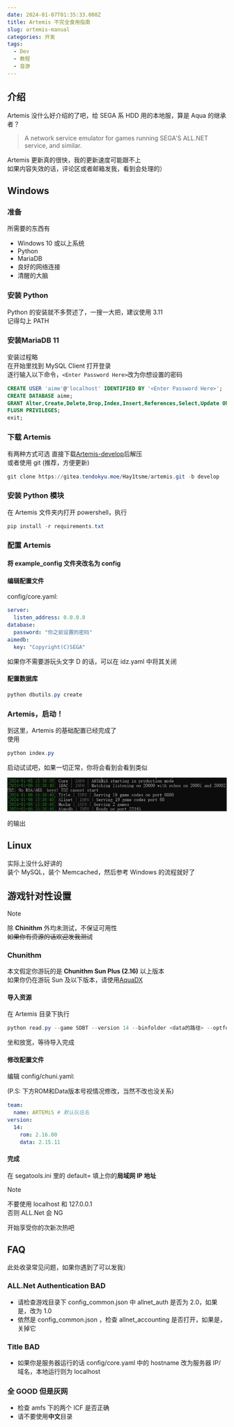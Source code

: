 ```yaml
---
date: 2024-01-07T01:35:33.008Z
title: Artemis 不完全食用指南
slug: artemis-manual
categories: 开发
tags:
  - Dev
  - 教程
  - 音游
---
```


## 介绍

Artemis 没什么好介绍的了吧，给 SEGA 系 HDD 用的本地服，算是 Aqua 的继承者？  

> A network service emulator for games running SEGA'S ALL.NET service, and similar.

Artemis 更新真的很快，我的更新速度可能跟不上  
如果内容失效的话，评论区或者邮箱发我，看到会处理的）


## Windows

### 准备

所需要的东西有  

- Windows 10 或以上系统  
- Python  
- MariaDB  
- 良好的网络连接  
- 清醒的大脑  

### 安装 Python

Python 的安装就不多赘述了，一搜一大把，建议使用 3.11  
记得勾上 PATH

### 安装MariaDB 11
安装过程略  
在开始里找到 MySQL Client 打开登录  
逐行输入以下命令，`<Enter Password Here>`改为你想设置的密码  

```sql
CREATE USER 'aime'@'localhost' IDENTIFIED BY '<Enter Password Here>';
CREATE DATABASE aime;
GRANT Alter,Create,Delete,Drop,Index,Insert,References,Select,Update ON aime.* TO 'aime'@'localhost';
FLUSH PRIVILEGES;
exit;
```


### 下载 Artemis

有两种方式可选
直接下载[Artemis-develop](https://gitea.tendokyu.moe/Hay1tsme/artemis/archive/develop.zip)后解压  
或者使用 git (推荐，方便更新)  

```powershell
git clone https://gitea.tendokyu.moe/Hay1tsme/artemis.git -b develop
```

### 安装 Python 模块

在 Artemis 文件夹内打开 powershell，执行

```powershell
pip install -r requirements.txt
```

### 配置 Artemis

#### 将 example_config 文件夹改名为 config

#### 编辑配置文件
config/core.yaml:  

```yaml
server:
  listen_address: 0.0.0.0
database:
  password: "你之前设置的密码"
aimedb:
  key: "Copyright(C)SEGA"
```

如果你不需要游玩头文字 D 的话，可以在 idz.yaml 中将其关闭

#### 配置数据库

```powershell
python dbutils.py create
```

### Artemis，启动！

到这里，Artemis 的基础配置已经完成了  
使用

```powershell
python index.py
```
启动试试吧，如果一切正常，你将会看到会看到类似  

![Artemis](artemis.webp)  

的输出
## Linux

实际上没什么好讲的  
装个 MySQL，装个 Memcached，然后参考 Windows 的流程就好了  

## 游戏针对性设置

> [!NOTE]
> 除 **Chinithm** 外均未测试，不保证可用性  
> ~~如果你有资源的话欢迎发我测试~~

### Chunithm

本文假定你游玩的是 **Chunithm Sun Plus (2.16)** 以上版本  
如果你仍在游玩 Sun 及以下版本，请使用[AquaDX](https://github.com/hykilpikonna/AquaDX)

#### 导入资源

在 Artemis 目录下执行

```powershell
python read.py --game SDBT --version 14 --binfolder <data的路径> --optfolder <opt的路径>
```

坐和放宽，等待导入完成

#### 修改配置文件

编辑 config/chuni.yaml:

(P.S: 下方ROM和Data版本号视情况修改，当然不改也没关系)

```yaml
team:
  name: ARTEMiS # 默认队伍名
version:
  14:
    rom: 2.16.00
    data: 2.15.11
```


#### 完成

在 segatools.ini 里的 default= 填上你的**局域网 IP 地址**  

> [!NOTE]
> 不要使用 localhost 和 127.0.0.1  
> 否则 ALL.Net 会 NG

开始享受你的次新次热吧

## FAQ

此处收录常见问题，如果你遇到了可以发我）

### ALL.Net Authentication BAD

- 请检查游戏目录下 config_common.json 中 allnet_auth 是否为 2.0，如果是，改为 1.0
- 依然是 config_common.json ，检查 allnet_accounting 是否打开，如果是，关掉它

### Title BAD

- 如果你是服务器运行的话 config/core.yaml 中的 hostname 改为服务器 IP/域名，本地运行则为 localhost

### 全 GOOD 但是灰网

- 检查 amfs 下的两个 ICF 是否正确
- 请不要使用**中文**目录